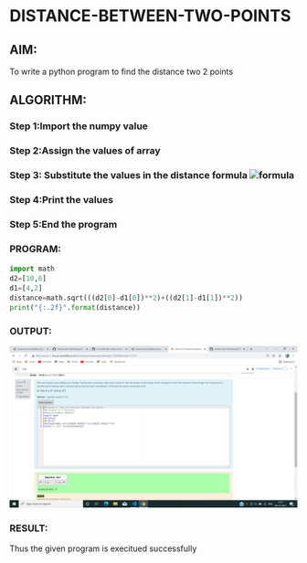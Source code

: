 # DISTANCE-BETWEEN-TWO-POINTS

## AIM:
To write a python program to find the distance two 2 points
## ALGORITHM:
### Step 1:Import the numpy value
### Step 2:Assign the values of array 
### Step 3: Substitute the values in the distance formula  ![formula](/formula.jpg)
### Step 4:Print the values
### Step 5:End the program
### PROGRAM:
```python
import math
d2=[10,6]
d1=[4,2]
distance=math.sqrt(((d2[0]-d1[0])**2)+((d2[1]-d1[1])**2))
print("{:.2f}".format(distance))
```
### OUTPUT:
![output](/PIC.png)
### RESULT:
Thus the given program is execitued successfully